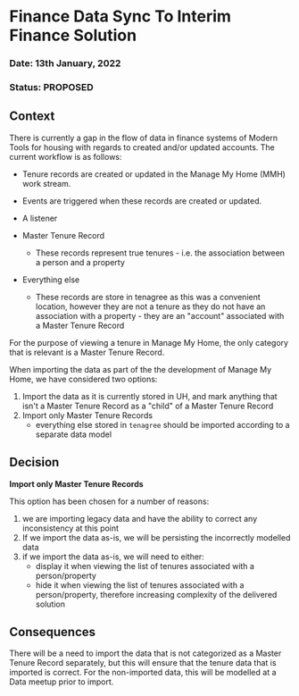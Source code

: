 # Finance Data Sync To Interim Finance Solution

### **Date:** 13th January, 2022

### **Status:**  PROPOSED

## **Context**

There is currently a gap in the flow of data in finance systems of Modern Tools for housing with regards to created and/or updated accounts.  The current workflow is as follows:
- Tenure records are created or updated in the Manage My Home (MMH) work stream.
- Events are triggered when these records are created or updated.
- A listener 

- Master Tenure Record
  - These records represent true tenures - i.e. the association between a person and a property
- Everything else
  - These records are store in tenagree as this was a convenient location, however they are not a tenure as they do not have an association with a property - they are an "account" associated with a Master Tenure Record

For the purpose of viewing a tenure in Manage My Home, the only category that is relevant is a Master Tenure Record.

When importing the data as part of the the development of Manage My Home, we have considered two options:

1. Import the data as it is currently stored in UH, and mark anything that isn't a Master Tenure Record as a "child" of a Master Tenure Record
2. Import only Master Tenure Records
    - everything else stored in `tenagree` should be imported according to a separate data model

## **Decision**

**Import only Master Tenure Records**

This option has been chosen for a number of reasons:

1. we are importing legacy data and have the ability to correct any inconsistency at this point
2. If we import the data as-is, we will be persisting the incorrectly modelled data
3. if we import the data as-is, we will need to either:
   - display it when viewing the list of tenures associated with a person/property
   - hide it when viewing the list of tenures associated with a person/property, therefore increasing complexity of the delivered solution

## **Consequences**

There will be a need to import the data that is not categorized as a Master Tenure Record separately, but this will ensure that the tenure data that is imported is correct. For the non-imported data, this will be modelled at a Data meetup prior to import.